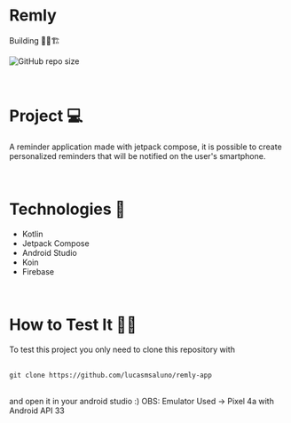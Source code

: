 
  <h1>Remly</h1>
  Building 👷‍♂️🏗️



  
![GitHub repo size](https://img.shields.io/github/repo-size/lucasmsaluno/remly-app?style=for-the-badge)

</div>
<br/>

<h1>
  Project 💻
</h1>

<p>
 A reminder application made with jetpack compose, it is possible to create personalized reminders that will be notified on the user's smartphone.
</p>

<br/>

<div>
<h1>
  Technologies 🚀 
</h1>
  
- Kotlin
- Jetpack Compose
- Android Studio
- Koin
- Firebase

</div>

<br/>

<h1>
  How to Test It 🤳🏽
</h1>
To test this project you only need to clone this repository with 
<br/>
<br/>

```
git clone https://github.com/lucasmsaluno/remly-app
```

<br/>
and open it in your android studio :)
OBS: Emulator Used -> Pixel 4a with Android API 33
